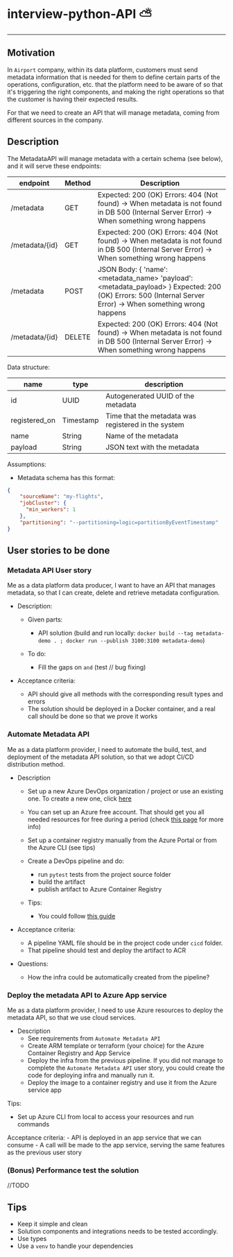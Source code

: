 # interview-python-API ⛅

---

## Motivation

In `Airport` company, within its data platform, customers must send metadata information that is needed for them to define certain
parts of the operations, configuration, etc. that the platform need to be aware of so that it's triggering the right components, and making the 
right operations so that the customer is having their expected results. 

For that we need to create an API that will manage metadata, coming from different sources in the company.


## Description 

The MetadataAPI will manage metadata with a certain schema (see below), and it will serve these endpoints:

| endpoint      | Method | Description                                                                                                                                                    |
|---------------|--------|----------------------------------------------------------------------------------------------------------------------------------------------------------------|
| /metadata     | GET    | Expected: 200 (OK) Errors:  404 (Not found) -> When metadata is not found in DB 500 (Internal Server Error) -> When something wrong happens                      |
| /metadata/{id} | GET    | Expected: 200 (OK) Errors:  404 (Not found) -> When metadata is not found in DB 500 (Internal Server Error) -> When something wrong happens                      |
| /metadata      | POST   | JSON Body:  {   'name': <metadata_name>   'payload': <metadata_payload> }  Expected: 200 (OK) Errors:  500 (Internal Server Error) -> When something wrong happens |
| /metadata/{id} | DELETE | Expected: 200 (OK) Errors:  404 (Not found) -> When metadata is not found in DB 500 (Internal Server Error) -> When something wrong happens                      |

Data structure:

| name          | type      | description                                         |
|---------------|-----------|-----------------------------------------------------|
| id            | UUID      | Autogenerated UUID of the metadata                  |
| registered_on | Timestamp | Time that the metadata was registered in the system |
| name          | String    | Name of the metadata                                |
| payload       | String    | JSON text with the metadata                       |

Assumptions:

- Metadata schema has this format:

```json
{
    "sourceName": "my-flights",
    "jobCluster": {
      "min_workers": 1
    },
    "partitioning": "--partitioning=logic=partitionByEventTimestamp"
}
```

## User stories to be done 

### Metadata API User story

Me as a data platform data producer, I want to have an API that manages metadata, so that I can create, delete and retrieve
metadata configuration.

- Description:
  - Given parts:
    - API solution (build and run locally: `docker build --tag metadata-demo . ; docker run --publish 3100:3100 metadata-demo`)
    
  - To do:
    - Fill the gaps on `` and `` (test // bug fixing)
    
- Acceptance criteria:
  - API should give all methods with the corresponding result types and errors
  - The solution should be deployed in a Docker container, and a real call should be done so that we prove it works 

### Automate Metadata API  

Me as a data platform provider, I need to automate the build, test, and deployment of the metadata API solution, so that we
adopt CI/CD distribution method.

- Description
  - Set up a new Azure DevOps organization / project or use an existing one. To create a new one, click [here](https://go.microsoft.com/fwlink/?LinkId=2014579&campaign=acom~azure~pipelines~pricing~hero&projectVisibility=Everyone&githubsi=true&clcid=0x409)
  - You can set up an Azure free account. That should get you all needed resources for free during a period (check [this page](https://azure.microsoft.com/en-us/pricing/free-services) for more info)
  - Set up a container registry manually from the Azure Portal or from the Azure CLI (see tips)
  - Create a DevOps pipeline and do:
    - run `pytest` tests from the project source folder
    - build the artifact
    - publish artifact to Azure Container Registry
  
  - Tips:
    - You could follow [this guide](https://learn.microsoft.com/en-us/azure/developer/python/tutorial-containerize-simple-web-app-for-app-service?tabs=web-app-fastapi#create-a-resource-group-and-azure-container-registry)
- Acceptance criteria:
  - A pipeline YAML file should be in the project code under `cicd` folder.
  - That pipeline should test and deploy the artifact to ACR

- Questions:
  - How the infra could be automatically created from the pipeline?
  
### Deploy the metadata API to Azure App service

Me as a data platform provider, I need to use Azure resources to deploy the metadata API, so that we use cloud services.

- Description
  - See requirements from `Automate Metadata API`
  - Create ARM template or terraform (your choice) for the Azure Container Registry and App Service
  - Deploy the infra from the previous pipeline. If you did not manage to complete the `Automate Metadata API` user story, you could create the code for deploying infra and manually run it.
  - Deploy the image to a container registry and use it from the Azure service app 

Tips: 

- Set up Azure CLI from local to access your resources and run commands


Acceptance criteria:
    - API is deployed in an app service that we can consume
    - A call will be made to the app service, serving the same features as the previous user story

### (Bonus) Performance test the solution

//TODO

## Tips

- Keep it simple and clean
- Solution components and integrations needs to be tested accordingly.
- Use types
- Use a `venv` to handle your dependencies
